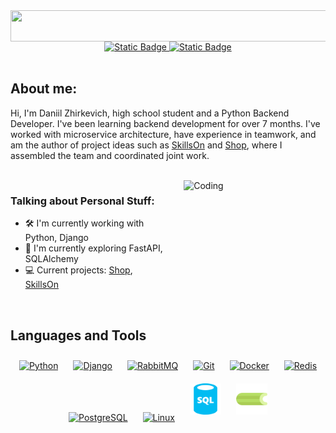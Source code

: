 <div align="center">
  <img src="https://readme-typing-svg.herokuapp.com/?lines=Hello,+There!+👋;I'm+Daniil+Zhirkevich;Nice+to+meet+you!&center=true&size=30" align="center" height="50" width="600" />
</div>

<div align="center">
  <a href="https://github.com/Vae1ocks">
    <img alt="Static Badge" src="https://img.shields.io/badge/GitHub-black?style=for-the-badge&logo=github&logoColor=white" />
  </a>
  <a href="https://t.me/lzjs24">
    <img alt="Static Badge" src="https://img.shields.io/badge/Telegram-blue?style=for-the-badge&logo=telegram&logoColor=white" />
  </a>
</div>

<br />

<div>
  <h2>About me:</h2>
  <p>Hi, I'm Daniil Zhirkevich, high school student and a Python Backend Developer. I've been learning backend development for over 7 months. I've worked with microservice architecture, have experience in teamwork, and am the author of project ideas such as <a href="https://github.com/Vae1ocks/SkillsOn">SkillsOn</a> and <a href="https://github.com/Vae1ocks/Shop">Shop</a>, where I assembled the team and coordinated joint work.</p>
</div>

<br />

<div style="display: flex; justify-content: space-between; align-items: flex-start;">
  <!-- Блок с Talking about Personal Stuff -->
  <div style="width: 50%;">
    <h3>Talking about Personal Stuff:</h3>
    <ul>
      <li>🛠 I'm currently working with Python, Django</li>
      <li>🚀 I'm currently exploring FastAPI, SQLAlchemy</li>
      <li>💻 Current projects: <a href="https://github.com/Vae1ocks/Shop">Shop</a>, <a href="https://github.com/Vae1ocks/SkillsOn">SkillsOn</a></li>
    </ul>
  </div>

  <div style="width: 45%; margin-left: 20px;">
    <img src="https://raw.githubusercontent.com/iampavangandhi/iampavangandhi/master/gifs/coder.gif" alt="Coding" style="width: 100%;" />
  </div>
</div>


<br />

## Languages and Tools
<div align="center">
  <a href="https://www.python.org/" target="_blank"><img style="margin: 10px" src="https://profilinator.rishav.dev/skills-assets/python-original.svg" alt="Python" height="50" /></a>
  <a href="https://www.djangoproject.com/" target="_blank"><img style="margin: 10px" src="https://profilinator.rishav.dev/skills-assets/django-original.svg" alt="Django" height="50" /></a>
  <a href="https://www.rabbitmq.com/" target="_blank"><img style="margin: 10px" src="https://profilinator.rishav.dev/skills-assets/rabbitmq-icon.svg" alt="RabbitMQ" height="50" /></a>
  <a href="https://github.com/" target="_blank"><img style="margin: 10px" src="https://profilinator.rishav.dev/skills-assets/git-scm-icon.svg" alt="Git" height="50" /></a>
  <a href="https://www.docker.com/" target="_blank"><img style="margin: 10px" src="https://profilinator.rishav.dev/skills-assets/docker-original-wordmark.svg" alt="Docker" height="50" /></a>
  <a href="https://redis.io/" target="_blank"><img style="margin: 10px" src="https://profilinator.rishav.dev/skills-assets/redis-original-wordmark.svg" alt="Redis" height="50" /></a>
  <a href="https://www.postgresql.org/" target="_blank"><img style="margin: 10px" src="https://profilinator.rishav.dev/skills-assets/postgresql-original-wordmark.svg" alt="PostgreSQL" height="50" /></a>
  <a href="https://www.linux.org/" target="_blank"><img style="margin: 10px" src="https://profilinator.rishav.dev/skills-assets/linux-original.svg" alt="Linux" height="50" /></a>
  <a href="" target="_blank"><img style="margin: 10px" src="img/sql-database-generic.svg" alt="SQL" height="50" /></a>
  <a href="https://docs.celeryq.dev/en/stable/" target="_blank"><img style="margin: 10px" src="img/celery.png" alt="Celery" height="50" /></a>
</div>
<br />